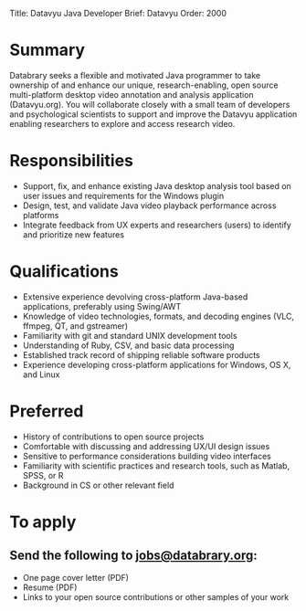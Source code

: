 Title: Datavyu Java Developer
Brief: Datavyu
Order: 2000

# Summary

Databrary seeks a flexible and motivated Java programmer to take ownership of and enhance our unique, research-enabling, open source multi-platform desktop video annotation and analysis application (Datavyu.org). You will collaborate closely with a small team of developers and psychological scientists to support and improve the Datavyu application enabling researchers to explore and access research video.

# Responsibilities

- Support, fix, and enhance existing Java desktop analysis tool based on user issues and requirements for the Windows plugin
- Design, test, and validate Java video playback performance across platforms
- Integrate feedback from UX experts and researchers (users) to identify and prioritize new features

# Qualifications

- Extensive experience devolving cross-platform Java-based applications, preferably using Swing/AWT
- Knowledge of video technologies, formats, and decoding engines (VLC, ffmpeg, QT, and gstreamer)
- Familiarity with git and standard UNIX development tools
- Understanding of Ruby, CSV, and basic data processing
- Established track record of shipping reliable software products
- Experience developing cross-platform applications for Windows, OS X, and Linux

# Preferred

- History of contributions to open source projects
- Comfortable with discussing and addressing UX/UI design issues 
- Sensitive to performance considerations building video interfaces
- Familiarity with scientific practices and research tools, such as Matlab, SPSS, or R
- Background in CS or other relevant field

# To apply
## Send the following to jobs@databrary.org:

- One page cover letter (PDF)
- Resume (PDF)
- Links to your open source contributions or other samples of your work

